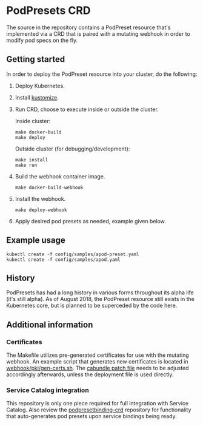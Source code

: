 # PodPresets CRD

The source in the repository contains a PodPreset resource that's implemented
via a CRD that is paired with a mutating webhook in order to modify pod specs
on the fly.

## Getting started

In order to deploy the PodPreset resource into your cluster, do the following:

1. Deploy Kubernetes.

1. Install [kustomize](https://github.com/kubernetes-sigs/kustomize).

1. Run CRD, choose to execute inside or outside the cluster.

   Inside cluster:

   ```shell
   make docker-build
   make deploy
   ```

   Outside cluster (for debugging/development):

   ```shell
   make install
   make run
   ```

1. Build the webhook container image.

   ```shell
   make docker-build-webhook
   ```

1. Install the webhook.

   ```shell
   make deploy-webhook
   ```

1. Apply desired pod presets as needed, example given below.

## Example usage

```shell
kubectl create -f config/samples/apod-preset.yaml
kubectl create -f config/samples/apod.yaml
```

## History

PodPresets has had a long history in various forms throughout its alpha life
(it's still alpha). As of August 2018, the PodPreset resource still exists in
the Kubernetes core, but is planned to be superceded by the code here.

## Additional information

### Certificates

The Makefile utilizes pre-generated certificates for use with the mutating
webhook. An example script that generates new certificates is located in
[webhook/pki/gen-certs.sh](webhook/pki/gen-certs.sh). The [cabundle patch file](webhook/kustomize-config/webhook_cabundle_patch.yaml)
needs to be adjusted accordingly afterwards, unless the deployment file is used directly.

### Service Catalog integration

This repository is only one piece required for full integration with Service
Catalog. Also review the [podpresetbinding-crd](https://github.com/jpeeler/podpresetbinding-crd)
repository for functionality that auto-generates pod presets upon service
bindings being ready.
